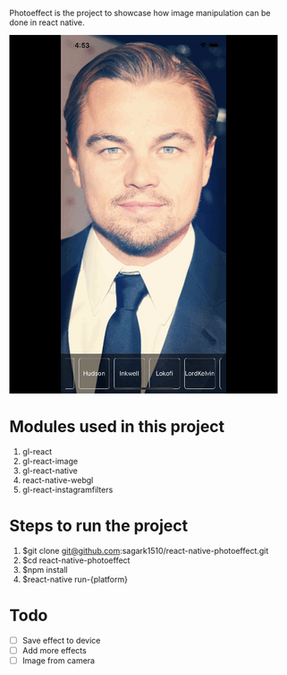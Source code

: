 Photoeffect is the project to showcase how image manipulation can be done in react native.

![demo](demo.gif)

# Modules used in this project

1.  gl-react
2.  gl-react-image
3.  gl-react-native
4.  react-native-webgl
5.  gl-react-instagramfilters

# Steps to run the project

1.  $git clone git@github.com:sagark1510/react-native-photoeffect.git
2.  $cd react-native-photoeffect
3.  $npm install
4.  $react-native run-{platform}

# Todo
- [ ] Save effect to device
- [ ] Add more effects
- [ ] Image from camera
